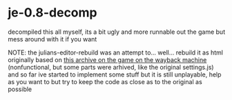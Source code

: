 # je-0.8-decomp
decompiled this all myself, its a bit ugly and more runnable out the game but mess around with it if you want

NOTE: the julians-editor-rebuild was an attempt to... well... rebuild it as html originally based on [this archive on the game on the wayback machine](https://web.archive.org/web/20211116134349/https://h5.julianseditor.com/) (nonfunctional, but some parts were arhived, like the original settings.js) and so far ive started to implement some stuff but it is still unplayable, help as you want to but try to keep the code as close as to the original as possible

